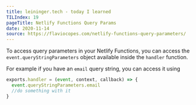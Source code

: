 ```yaml
---
title: leininger.tech - today I learned
TILIndex: 19
pageTitle: Netlify Functions Query Params
date: 2020-11-14
source: https://flaviocopes.com/netlify-functions-query-parameters/
---
```


To access query parameters in your Netlify Functions, you can access the `event.queryStringParameters` object available inside the `handler` function.

For example if you have an `email` query string, you can access it using

```javascript
exports.handler = (event, context, callback) => {
  event.queryStringParameters.email
  //do something with it
}
```

